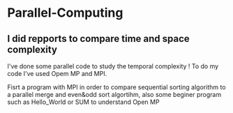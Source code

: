# Parallel-Computing 
## I did repports to compare time and space complexity
I've done some parallel code to study the temporal complexity ! 
To do my code I've used Opem MP and MPI. 

Fisrt a program with MPI in order to compare sequential sorting algorithm to a parallel merge and even&odd sort algortihm, also some beginer program such as Hello_World or SUM to understand Open MP


